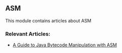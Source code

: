## ASM

This module contains articles about ASM

### Relevant Articles:

- [A Guide to Java Bytecode Manipulation with ASM](http://www.baeldung.com/java-asm)
